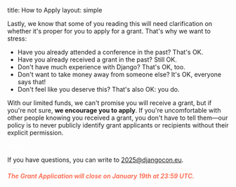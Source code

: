 title: How to Apply
layout: simple

Lastly, we know that some of you reading this will need clarification on whether it's proper for you to apply for a grant. That's why we want to stress:

- Have you already attended a conference in the past? That's OK.
- Have you already received a grant in the past? Still OK.
- Don't have much experience with Django? That's OK, too.
- Don't want to take money away from someone else? It's OK, everyone says that!
- Don't feel like you deserve this? That's also OK: you do.

With our limited funds, we can't promise you will receive a grant, but if you're not sure, **we encourage you to apply**. If you're uncomfortable with other people knowing you received a grant, you don't have to tell them—our policy is to never publicly identify grant applicants or recipients without their explicit permission.

<a target="_blank" href="https://docs.google.com/forms/d/e/1FAIpQLScKldrk0umXZUR2z5XB-xKU3cOk4Z4nCIYrutOxPH1Tv590_Q/viewform?usp=dialog" class="hero-btn" style="text-decoration:none; color: white;">Apply here</a>

If you have questions, you can write to <a href="mailto:2025@djangocon.eu" class="pages-links">2025@djangocon.eu</a>.

<h5 style="color: tomato; font-weight: 600;">The Grant Application will close on January 19th at 23:59 UTC.</h5>
<be>
<!-- <a href="" class="hero-btn"style="text-decoration:none;color:white">Apply for Grant</a> -->
